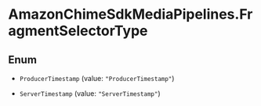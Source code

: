 # AmazonChimeSdkMediaPipelines.FragmentSelectorType

## Enum


* `ProducerTimestamp` (value: `"ProducerTimestamp"`)

* `ServerTimestamp` (value: `"ServerTimestamp"`)


